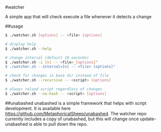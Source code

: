 #watcher

A simple app that will check execute a file whenever it detects a change

##usage
```bash
$ ./watcher.sh [options] -- <file> [options]

# display help
$ ./watcher.sh --help

# change interval (default 10 seconds)
$ ./watcher.sh -i [n] -- <file>_[options]"
$ ./watcher.sh --interval=[n] -- <file> [options]"

# check for changes in base dir instead of file
$ ./watcher.sh --recursive -- <script> [options]

# always reload script regardless of changes
$ ./watcher.sh --no-hash -- <script> [options]
```

##unabashed
unabashed is a simple framework that helps with script development. It is available here <https://github.com/MetaphoricalSheep/unabashed>. The watcher repo currently includes a copy of unabashed, but this will change once update-unabashed is able to pull down the repo.
